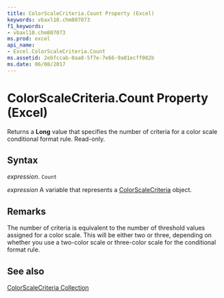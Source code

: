 ```yaml
---
title: ColorScaleCriteria.Count Property (Excel)
keywords: vbaxl10.chm807073
f1_keywords:
- vbaxl10.chm807073
ms.prod: excel
api_name:
- Excel.ColorScaleCriteria.Count
ms.assetid: 2ebfccab-0aa8-5f7e-7e66-9a01ecff082b
ms.date: 06/08/2017
---
```



# ColorScaleCriteria.Count Property (Excel)

Returns a  **Long** value that specifies the number of criteria for a color scale conditional format rule. Read-only.


## Syntax

 _expression_. `Count`

 _expression_ A variable that represents a [ColorScaleCriteria](Excel.ColorScaleCriteria.md) object.


## Remarks

The number of criteria is equivalent to the number of threshold values assigned for a color scale. This will be either two or three, depending on whether you use a two-color scale or three-color scale for the conditional format rule.


## See also


[ColorScaleCriteria Collection](Excel.ColorScaleCriteria.md)

